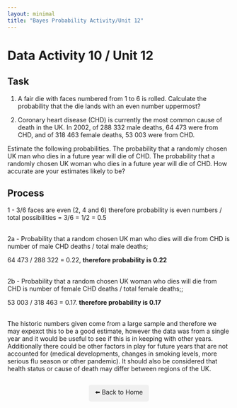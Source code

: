 ```yaml
---
layout: minimal
title: "Bayes Probability Activity/Unit 12"
---
```


# Data Activity 10 / Unit 12

## Task

1. A fair die with faces numbered from 1 to 6 is rolled. Calculate the probability that the die lands with an even number uppermost?

2. Coronary heart disease (CHD) is currently the most common cause of death in the UK. In 2002, of 288 332 male deaths, 64 473 were from CHD, and of 318 463 female deaths, 53 003 were from CHD.

Estimate the following probabilities.
The probability that a randomly chosen UK man who dies in a future year will die of CHD.
The probability that a randomly chosen UK woman who dies in a future year will die of CHD.
How accurate are your estimates likely to be?

## Process 

1 -  3/6 faces are even (2, 4 and 6) therefore probability is even numbers / total possibilities = 3/6 = 1/2 = 0.5
<br><br>
  
2a - Probability that a random chosen UK man who dies will die from CHD is number of male CHD deaths / total male deaths;

   64 473 / 288 322 = 0.22,  **therefore probability is 0.22**
<br><br>

2b -  Probability that a random chosen UK woman who dies will die from CHD is number of female CHD deaths / total female deaths;;

   53 003 / 318 463 = 0.17. **therefore probability is 0.17**
<br><br>

The historic numbers given come from a large sample and therefore we may expexct this to be a good estimate, however the data was from a single year and it would be useful to see if this is in keeping with other years.  Additionally there could be other factors in play for future years that are not accounted for (medical developments, changes in smoking levels, more serious flu season or other pandemic).  It should also be considered that health status or cause of death may differ between regions of the UK.  



<p style="text-align: center; margin-top: 2em;">
  <a href="../index.html" style="text-decoration: none; background: #f0f0f0; padding: 0.5em 1em; border-radius: 5px; display: inline-block;">
    ⬅️ Back to Home
  </a>
</p>
